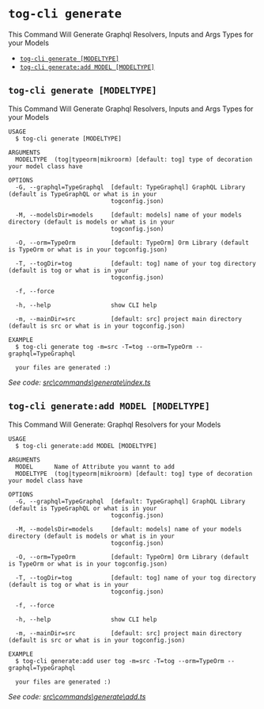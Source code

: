 `tog-cli generate`
==================

This Command Will Generate Graphql Resolvers, Inputs and Args Types for your Models

* [`tog-cli generate [MODELTYPE]`](#tog-cli-generate-modeltype)
* [`tog-cli generate:add MODEL [MODELTYPE]`](#tog-cli-generateadd-model-modeltype)

## `tog-cli generate [MODELTYPE]`

This Command Will Generate Graphql Resolvers, Inputs and Args Types for your Models

```
USAGE
  $ tog-cli generate [MODELTYPE]

ARGUMENTS
  MODELTYPE  (tog|typeorm|mikroorm) [default: tog] type of decoration your model class have

OPTIONS
  -G, --graphql=TypeGraphql  [default: TypeGraphql] GraphQL Library (default is TypeGraphQL or what is in your
                             togconfig.json)

  -M, --modelsDir=models     [default: models] name of your models directory (default is models or what is in your
                             togconfig.json)

  -O, --orm=TypeOrm          [default: TypeOrm] Orm Library (default is TypeOrm or what is in your togconfig.json)

  -T, --togDir=tog           [default: tog] name of your tog directory (default is tog or what is in your
                             togconfig.json)

  -f, --force

  -h, --help                 show CLI help

  -m, --mainDir=src          [default: src] project main directory (default is src or what is in your togconfig.json)

EXAMPLE
  $ tog-cli generate tog -m=src -T=tog --orm=TypeOrm --graphql=TypeGraphql

  your files are generated :)
```

_See code: [src\commands\generate\index.ts](https://github.com/fluttensor-team/typeorm-graphql/blob/v0.1.0/src\commands\generate\index.ts)_

## `tog-cli generate:add MODEL [MODELTYPE]`

This Command Will Generate: Graphql Resolvers for your Models

```
USAGE
  $ tog-cli generate:add MODEL [MODELTYPE]

ARGUMENTS
  MODEL      Name of Attribute you wannt to add
  MODELTYPE  (tog|typeorm|mikroorm) [default: tog] type of decoration your model class have

OPTIONS
  -G, --graphql=TypeGraphql  [default: TypeGraphql] GraphQL Library (default is TypeGraphQL or what is in your
                             togconfig.json)

  -M, --modelsDir=models     [default: models] name of your models directory (default is models or what is in your
                             togconfig.json)

  -O, --orm=TypeOrm          [default: TypeOrm] Orm Library (default is TypeOrm or what is in your togconfig.json)

  -T, --togDir=tog           [default: tog] name of your tog directory (default is tog or what is in your
                             togconfig.json)

  -f, --force

  -h, --help                 show CLI help

  -m, --mainDir=src          [default: src] project main directory (default is src or what is in your togconfig.json)

EXAMPLE
  $ tog-cli generate:add user tog -m=src -T=tog --orm=TypeOrm --graphql=TypeGraphql

  your files are generated :)
```

_See code: [src\commands\generate\add.ts](https://github.com/fluttensor-team/typeorm-graphql/blob/v0.1.0/src\commands\generate\add.ts)_
